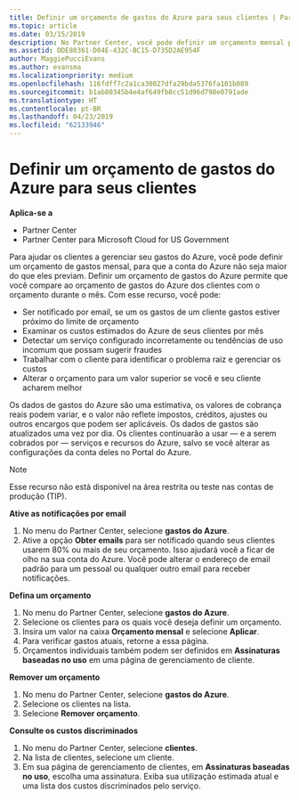 ```yaml
---
title: Definir um orçamento de gastos do Azure para seus clientes | Partner Center
ms.topic: article
ms.date: 03/15/2019
description: No Partner Center, você pode definir um orçamento mensal por cliente para que sua conta do Azure não seja uma surpresa no final do mês.
ms.assetid: DDE80361-D04E-432C-BC15-D735D2AE954F
author: MaggiePucciEvans
ms.author: evansma
ms.localizationpriority: medium
ms.openlocfilehash: 116fdff7c2a1ca30027dfa29bda5376fa101b089
ms.sourcegitcommit: b1ab80345b4e4af649fb8cc51d96d798e0791ade
ms.translationtype: HT
ms.contentlocale: pt-BR
ms.lasthandoff: 04/23/2019
ms.locfileid: "62133946"
---
```

# <a name="set-an-azure-spending-budget-for-your-customers"></a>Definir um orçamento de gastos do Azure para seus clientes

**Aplica-se a**

-  Partner Center
-  Partner Center para Microsoft Cloud for US Government

Para ajudar os clientes a gerenciar seu gastos do Azure, você pode definir um orçamento de gastos mensal, para que a conta do Azure não seja maior do que eles previam. Definir um orçamento de gastos do Azure permite que você compare ao orçamento de gastos do Azure dos clientes com o orçamento durante o mês. Com esse recurso, você pode: 

-   Ser notificado por email, se um os gastos de um cliente gastos estiver próximo do limite de orçamento
-   Examinar os custos estimados do Azure de seus clientes por mês
-   Detectar um serviço configurado incorretamente ou tendências de uso incomum que possam sugerir fraudes
-   Trabalhar com o cliente para identificar o problema raiz e gerenciar os custos
-   Alterar o orçamento para um valor superior se você e seu cliente acharem melhor

Os dados de gastos do Azure são uma estimativa, os valores de cobrança reais podem variar, e o valor não reflete impostos, créditos, ajustes ou outros encargos que podem ser aplicáveis. Os dados de gastos são atualizados uma vez por dia. Os clientes continuarão a usar — e a serem cobrados por — serviços e recursos do Azure, salvo se você alterar as configurações da conta deles no Portal do Azure. 

> [!NOTE]  
> Esse recurso não está disponível na área restrita ou teste nas contas de produção (TIP).

**Ative as notificações por email**
1.  No menu do Partner Center, selecione **gastos do Azure**.
2.  Ative a opção **Obter emails** para ser notificado quando seus clientes usarem 80% ou mais de seu orçamento. Isso ajudará você a ficar de olho na sua conta do Azure. Você pode alterar o endereço de email padrão para um pessoal ou qualquer outro email para receber notificações.

**Defina um orçamento**
1.  No menu do Partner Center, selecione **gastos do Azure**.
2.  Selecione os clientes para os quais você deseja definir um orçamento. 
3. Insira um valor na caixa **Orçamento mensal** e selecione **Aplicar**.
4.  Para verificar gastos atuais, retorne a essa página.
5.  Orçamentos individuais também podem ser definidos em **Assinaturas baseadas no uso** em uma página de gerenciamento de cliente.

**Remover um orçamento**
1.  No menu do Partner Center, selecione **gastos do Azure**.
2.  Selecione os clientes na lista.
3.  Selecione **Remover orçamento**.

**Consulte os custos discriminados**
1.  No menu do Partner Center, selecione **clientes**.
2.  Na lista de clientes, selecione um cliente.
3.  Em sua página de gerenciamento de clientes, em **Assinaturas baseadas no uso**, escolha uma assinatura. Exiba sua utilização estimada atual e uma lista dos custos discriminados pelo serviço.


 

 



